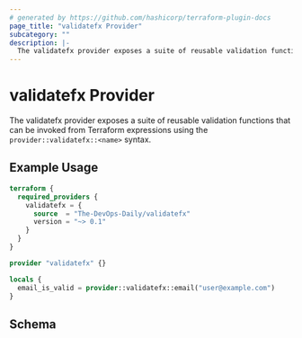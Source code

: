 ```yaml
---
# generated by https://github.com/hashicorp/terraform-plugin-docs
page_title: "validatefx Provider"
subcategory: ""
description: |-
  The validatefx provider exposes a suite of reusable validation functions that can be invoked from Terraform expressions using the provider::validatefx::<name> syntax.
---
```


# validatefx Provider

The validatefx provider exposes a suite of reusable validation functions that can be invoked from Terraform expressions using the `provider::validatefx::<name>` syntax.

## Example Usage

```terraform
terraform {
  required_providers {
    validatefx = {
      source  = "The-DevOps-Daily/validatefx"
      version = "~> 0.1"
    }
  }
}

provider "validatefx" {}

locals {
  email_is_valid = provider::validatefx::email("user@example.com")
}
```

<!-- schema generated by tfplugindocs -->
## Schema
